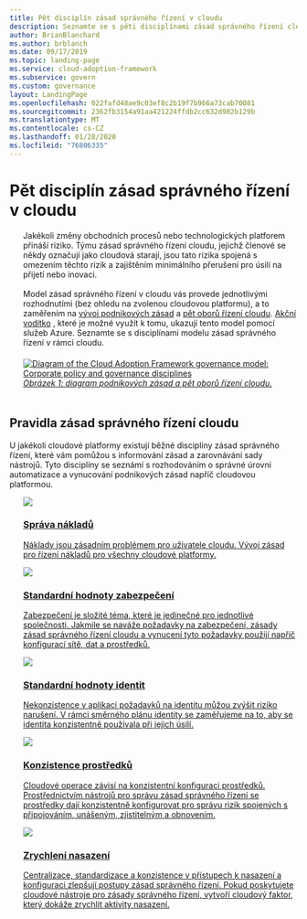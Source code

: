 ```yaml
---
title: Pět disciplín zásad správného řízení v cloudu
description: Seznamte se s pěti disciplínami zásad správného řízení cloudu v architektuře pro přijetí v cloudu.
author: BrianBlanchard
ms.author: brblanch
ms.date: 09/17/2019
ms.topic: landing-page
ms.service: cloud-adoption-framework
ms.subservice: govern
ms.custom: governance
layout: LandingPage
ms.openlocfilehash: 022fafd48ae9c03ef8c2b19f7b966a73cab70081
ms.sourcegitcommit: 2362fb3154a91aa421224ffdb2cc632d982b129b
ms.translationtype: MT
ms.contentlocale: cs-CZ
ms.lasthandoff: 01/28/2020
ms.locfileid: "76806335"
---
```

# <a name="the-five-disciplines-of-cloud-governance"></a>Pět disciplín zásad správného řízení v cloudu

<!-- markdownlint-disable MD033 -->

<ul class="panelContent cardsI">
    <li style="display: flex; flex-direction: column;">
        <div class="cardSize">
            <div class="cardPadding" style="padding-bottom:10px;">
                <div class="card" style="padding-bottom:10px;">
                    <div class="cardText" style="padding-left:0px;">
Jakékoli změny obchodních procesů nebo technologických platforem přináší riziko. Týmu zásad správného řízení cloudu, jejichž členové se někdy označují jako cloudová starají, jsou tato rizika spojená s omezením těchto rizik a zajištěním minimálního přerušení pro úsilí na přijetí nebo inovaci.<br/><br/>Model zásad správného řízení v cloudu vás provede jednotlivými rozhodnutími (bez ohledu na zvolenou cloudovou platformu), a to zaměřením na <a href="./corporate-policy.md">vývoj podnikových zásad</a> a <a href="#disciplines-of-cloud-governance">pět oborů řízení cloudu</a>. <a href="./guides/index.md">Akční vodítko</a> , které je možné využít k tomu, ukazují tento model pomocí služeb Azure. Seznamte se s disciplínami modelu zásad správného řízení v rámci cloudu.
                    </div>
                </div>
            </div>
        </div>
    </li>
    <li style="display: flex; flex-direction: column;">
        <a href="../_images/operational-transformation-govern-highres.png" style="display: flex; flex-direction: column; flex: 1 0 auto;">
            <div class="cardSize">
                <div class="cardPadding" style="padding-bottom:10px;">
                    <div class="card" style="padding-bottom:10px;">
                        <div class="cardText" style="padding-left:0px;">
    <img src="../_images/operational-transformation-govern-highres.png" alt="Diagram of the Cloud Adoption Framework governance model: Corporate policy and governance disciplines">
    <br>
    <i>Obrázek 1: diagram podnikových zásad a pět oborů řízení cloudu.</i>
                        </div>
                    </div>
                </div>
            </div>
        </a>
    </li>
</ul>

<!-- markdownlint-enable MD033 -->

## <a name="disciplines-of-cloud-governance"></a>Pravidla zásad správného řízení cloudu

U jakékoli cloudové platformy existují běžné disciplíny zásad správného řízení, které vám pomůžou s informování zásad a zarovnávání sady nástrojů. Tyto disciplíny se seznámí s rozhodováním o správné úrovni automatizace a vynucování podnikových zásad napříč cloudovou platformou.

<!-- markdownlint-disable MD033 -->

<ul class="panelContent cardsA">
<li style="display: flex; flex-direction: column;">
    <a href="./cost-management/index.md" style="display: flex; flex-direction: column; flex: 1 0 auto;">
        <div class="cardSize" style="flex: 1 0 auto; display: flex;">
            <div class="cardPadding" style="display: flex;">
                <div class="card">
                    <div class="cardImageOuter">
                        <div class="cardImage">
                            <img src="../_images/govern/cost-management.png" class="x-hidden-focus"/>
                        </div>
                    </div>
                    <div class="cardText">
                        <h3>Správa nákladů</h3>
                        <p>Náklady jsou zásadním problémem pro uživatele cloudu. Vývoj zásad pro řízení nákladů pro všechny cloudové platformy.</p>
                    </div>
                </div>
            </div>
        </div>
    </a>
</li>
<li style="display: flex; flex-direction: column;">
    <a href="./security-baseline/index.md" style="display: flex; flex-direction: column; flex: 1 0 auto;">
        <div class="cardSize" style="flex: 1 0 auto; display: flex;">
            <div class="cardPadding" style="display: flex;">
                <div class="card">
                    <div class="cardImageOuter">
                        <div class="cardImage">
                            <img src="../_images/govern/security-baseline.png" class="x-hidden-focus"/>
                        </div>
                    </div>
                    <div class="cardText">
                        <h3>Standardní hodnoty zabezpečení</h3>
                        <p>Zabezpečení je složité téma, které je jedinečné pro jednotlivé společnosti. Jakmile se naváže požadavky na zabezpečení, zásady zásad správného řízení cloudu a vynucení tyto požadavky použijí napříč konfigurací sítě, dat a prostředků.</p>
                    </div>
                </div>
            </div>
        </div>
    </a>
</li>
<li style="display: flex; flex-direction: column;">
    <a href="./identity-baseline/index.md" style="display: flex; flex-direction: column; flex: 1 0 auto;">
        <div class="cardSize" style="flex: 1 0 auto; display: flex;">
            <div class="cardPadding" style="display: flex;">
                <div class="card">
                    <div class="cardImageOuter">
                        <div class="cardImage">
                            <img src="../_images/govern/identity-baseline.png" class="x-hidden-focus"/>
                        </div>
                    </div>
                    <div class="cardText">
                        <h3>Standardní hodnoty identit</h3>
                        <p>Nekonzistence v aplikaci požadavků na identitu můžou zvýšit riziko narušení. V rámci směrného plánu identity se zaměřujeme na to, aby se identita konzistentně používala při jejich úsilí.</p>
                    </div>
                </div>
            </div>
        </div>
    </a>
</li>
<li style="display: flex; flex-direction: column;">
    <a href="./resource-consistency/index.md" style="display: flex; flex-direction: column; flex: 1 0 auto;">
        <div class="cardSize" style="flex: 1 0 auto; display: flex;">
            <div class="cardPadding" style="display: flex;">
                <div class="card">
                    <div class="cardImageOuter">
                        <div class="cardImage">
                            <img src="../_images/govern/resource-consistency.png" class="x-hidden-focus"/>
                        </div>
                    </div>
                    <div class="cardText">
                        <h3>Konzistence prostředků</h3>
                        <p>Cloudové operace závisí na konzistentní konfiguraci prostředků. Prostřednictvím nástrojů pro správu zásad správného řízení se prostředky dají konzistentně konfigurovat pro správu rizik spojených s připojováním, unášeným, zjistitelným a obnovením.</p>
                    </div>
                </div>
            </div>
        </div>
    </a>
</li>
<li style="display: flex; flex-direction: column;">
    <a href="./deployment-acceleration/index.md" style="display: flex; flex-direction: column; flex: 1 0 auto;">
        <div class="cardSize" style="flex: 1 0 auto; display: flex;">
            <div class="cardPadding" style="display: flex;">
                <div class="card">
                    <div class="cardImageOuter">
                        <div class="cardImage">
                            <img src="../_images/govern/deployment-acceleration.png" class="x-hidden-focus"/>
                        </div>
                    </div>
                    <div class="cardText">
                        <h3>Zrychlení nasazení</h3>
                        <p>Centralizace, standardizace a konzistence v přístupech k nasazení a konfiguraci zlepšují postupy zásad správného řízení. Pokud poskytujete cloudové nástroje pro zásady správného řízení, vytvoří cloudový faktor, který dokáže zrychlit aktivity nasazení.</p>
                    </div>
                </div>
            </div>
        </div>
    </a>
</li>
</ul>

<!-- markdownlint-enable MD033 -->
